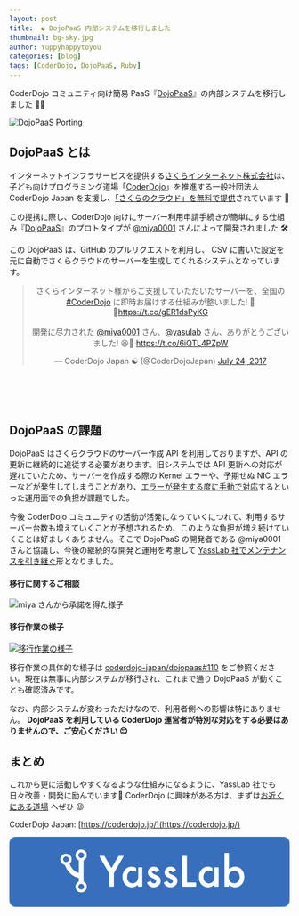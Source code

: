 ```yaml
---
layout: post
title:  ☯️ DojoPaaS 内部システムを移行しました
thumbnail: bg-sky.jpg
author: Yuppyhappytoyou
categories: [blog]
tags: [CoderDojo, DojoPaaS, Ruby]
---
```


CoderDojo コミュニティ向け簡易 PaaS『[DojoPaaS](https://github.com/coderdojo-japan/dojopaas)』の内部システムを移行しました 🚜💨

![DojoPaaS Porting](https://i.gyazo.com/3aaafd43da64b72ca9f9c2fd6bb63b90.png)

## DojoPaaS とは

インターネットインフラサービスを提供する[さくらインターネット株式会社](https://www.sakura.ad.jp/)は、子ども向けプログラミング道場「[CoderDojo](https://coderdojo.jp/)」を推進する一般社団法人 CoderDojo Japan を支援し、[「さくらのクラウド」を無料で提供](https://www.sakura.ad.jp/information/pressreleases/2017/07/20/90191/)されています 🎁

この提携に際し、CoderDojo 向けにサーバー利用申請手続きが簡単にする仕組み『[DojoPaaS](https://github.com/coderdojo-japan/dojopaas)』のプロトタイプが [@miya0001](https://twitter.com/miya0001) さんによって開発されました 🛠

この DojoPaaS は、GitHub のプルリクエストを利用し、 CSV に書いた設定を元に自動でさくらクラウドのサーバーを生成してくれるシステムとなっています。

<div class="center" style="margin-bottom: 100px;" align="center">
  <blockquote class="twitter-tweet"><p lang="ja" dir="ltr">さくらインターネット様からご支援していただいたサーバーを、全国の <a href="https://twitter.com/hashtag/CoderDojo?src=hash&amp;ref_src=twsrc%5Etfw">#CoderDojo</a> に即時お届けする仕組みが整いました! 🤖✨<a href="https://t.co/gER1dsPyKG">https://t.co/gER1dsPyKG</a><br><br>開発に尽力された <a href="https://twitter.com/miya0001?ref_src=twsrc%5Etfw">@miya0001</a> さん、<a href="https://twitter.com/yasulab?ref_src=twsrc%5Etfw">@yasulab</a> さん、ありがとうございました! 😆🎉 <a href="https://t.co/6iQTL4PZpW">https://t.co/6iQTL4PZpW</a></p>&mdash; CoderDojo Japan ☯️ (@CoderDojoJapan) <a href="https://twitter.com/CoderDojoJapan/status/889346596797784066?ref_src=twsrc%5Etfw">July 24, 2017</a></blockquote>
  </div>

## DojoPaaS の課題

DojoPaaS はさくらクラウドのサーバー作成 API を利用しておりますが、API の更新に継続的に追従する必要があります。旧システムでは API 更新への対応が遅れていたため、サーバーを作成する際の Kernel エラーや、予期せぬ NIC エラーなどが発生してしまうことがあり、[エラーが発生する度に手動で対応](https://github.com/coderdojo-japan/dojopaas/issues/133)するといった運用面での負担が課題でした。

今後 CoderDojo コミュニティの活動が活発になっていくにつれて、利用するサーバー台数も増えていくことが予想されるため、このような負担が増え続けていくことは好ましくありません。そこで DojoPaaS の開発者である @miya0001 さんと協議し、今後の継続的な開発と運用を考慮して [YassLab 社でメンテナンスを引き継ぐ](https://github.com/coderdojo-japan/dojopaas/issues/110)形となりました。

#### 移行に関するご相談

![miya さんから承諾を得た様子](https://i.gyazo.com/d4c28a383b52079cd9e8cb1c8770339d.png)

#### 移行作業の様子
[![移行作業の様子](https://i.gyazo.com/f496cdb67ce9e1f2f106663c2a47eaea.png)](https://github.com/coderdojo-japan/dojopaas/issues/110#issuecomment-495046878)

  移行作業の具体的な様子は [coderdojo-japan/dojopaas#110](https://github.com/coderdojo-japan/dojopaas/issues/110) をご参照ください。現在は無事に内部システムが移行され、これまで通り DojoPaaS が動くことも確認済みです。

  なお、内部システムが変わっただけなので、利用者側への影響は特にありません。 **DojoPaaS を利用している CoderDojo 運営者が特別な対応をする必要はありませんので、ご安心ください 😌** 

<!--
##### オマケ: PaaS って何？
"Platform as a Service"の略で、読み方は「パース」です。PaaSは「サービスとしてのプラットフォーム」という意味で、お店で例えるならすでに電気・水道などのインフラがそろった、ショッピングセンターのテナントのようなものです。Railsチュートリアルで使用されている Heroku（へロク）もPaaS提供サービスの一つです✨
-->

## まとめ

これから更に活動しやすくなるような仕組みになるように、YassLab 社でも日々改善・開発に励んでいます💪 CoderDojo に興味がある方は、まずは[お近くにある道場](https://coderdojo.jp/events) へぜひ 😉

CoderDojo Japan: [https://coderdojo.jp/](https://coderdojo.jp/)

[![YassLab Inc.](/img/logos/800x200.png)](/)


